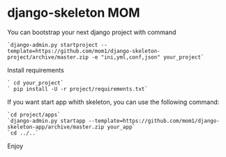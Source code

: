 # django-skeleton MOM

You can bootstrap your next django project with command

    `django-admin.py startproject --template=https://github.com/mom1/django-skeleton-project/archive/master.zip -e "ini,yml,conf,json" your_project`

Install requirements

    ` cd your_project`
    ` pip install -U -r project/requirements.txt`

If you want start app whith skeleton, you can use the following command:

    `cd project/apps`
    `django-admin.py startapp --template=https://github.com/mom1/django-skeleton-app/archive/master.zip your_app`
    `cd ../..`

Enjoy
